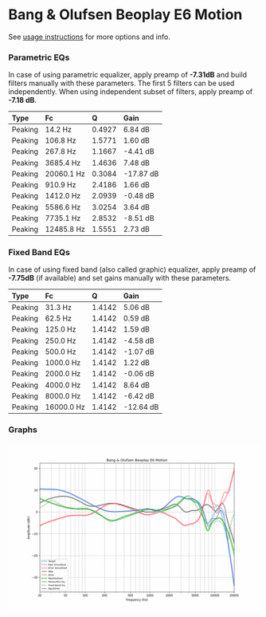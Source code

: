 # Bang & Olufsen Beoplay E6 Motion
See [usage instructions](https://github.com/jaakkopasanen/AutoEq#usage) for more options and info.

### Parametric EQs
In case of using parametric equalizer, apply preamp of **-7.31dB** and build filters manually
with these parameters. The first 5 filters can be used independently.
When using independent subset of filters, apply preamp of **-7.18 dB**.

| Type    | Fc         |      Q | Gain      |
|:--------|:-----------|:-------|:----------|
| Peaking | 14.2 Hz    | 0.4927 | 6.84 dB   |
| Peaking | 106.8 Hz   | 1.5771 | 1.60 dB   |
| Peaking | 267.8 Hz   | 1.1667 | -4.41 dB  |
| Peaking | 3685.4 Hz  | 1.4636 | 7.48 dB   |
| Peaking | 20060.1 Hz | 0.3084 | -17.87 dB |
| Peaking | 910.9 Hz   | 2.4186 | 1.66 dB   |
| Peaking | 1412.0 Hz  | 2.0939 | -0.48 dB  |
| Peaking | 5586.6 Hz  | 3.0254 | 3.64 dB   |
| Peaking | 7735.1 Hz  | 2.8532 | -8.51 dB  |
| Peaking | 12485.8 Hz | 1.5551 | 2.73 dB   |

### Fixed Band EQs
In case of using fixed band (also called graphic) equalizer, apply preamp of **-7.75dB**
(if available) and set gains manually with these parameters.

| Type    | Fc         |      Q | Gain      |
|:--------|:-----------|:-------|:----------|
| Peaking | 31.3 Hz    | 1.4142 | 5.06 dB   |
| Peaking | 62.5 Hz    | 1.4142 | 0.59 dB   |
| Peaking | 125.0 Hz   | 1.4142 | 1.59 dB   |
| Peaking | 250.0 Hz   | 1.4142 | -4.58 dB  |
| Peaking | 500.0 Hz   | 1.4142 | -1.07 dB  |
| Peaking | 1000.0 Hz  | 1.4142 | 1.22 dB   |
| Peaking | 2000.0 Hz  | 1.4142 | -0.06 dB  |
| Peaking | 4000.0 Hz  | 1.4142 | 8.64 dB   |
| Peaking | 8000.0 Hz  | 1.4142 | -6.42 dB  |
| Peaking | 16000.0 Hz | 1.4142 | -12.64 dB |

### Graphs
![](./Bang%20&%20Olufsen%20Beoplay%20E6%20Motion.png)